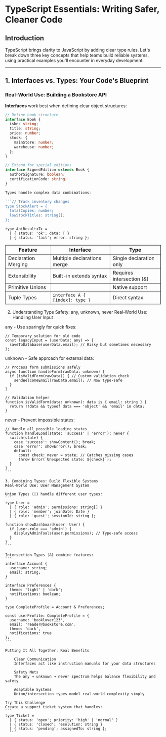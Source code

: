 # TypeScript Essentials: Writing Safer, Cleaner Code

## Introduction  
TypeScript brings clarity to JavaScript by adding clear type rules. Let's break down three key concepts that help teams build reliable systems, using practical examples you'll encounter in everyday development.

---

## 1. Interfaces vs. Types: Your Code's Blueprint

### Real-World Use: Building a Bookstore API

**Interfaces** work best when defining clear object structures:
```typescript
// Define book structure
interface Book {
  isbn: string;
  title: string;
  price: number;
  stock: {
    mainStore: number;
    warehouse: number;
  };
}

// Extend for special editions
interface SignedEdition extends Book {
  authorSignature: boolean;
  certificationCode: string;
}

Types handle complex data combinations:

```// Track inventory changes
type StockAlert = {
  totalCopies: number;
  lowStockTitles: string[];
};
```

```// Handle different API outcomes
type ApiResult<T> = 
  | { status: 'ok'; data: T }
  | { status: 'fail'; error: string };
```

<table border="1" cellpadding="8" cellspacing="0">
  <thead>
    <tr>
      <th>Feature</th>
      <th>Interface</th>
      <th>Type</th>
    </tr>
  </thead>
  <tbody>
    <tr>
      <td>Declaration Merging</td>
      <td>Multiple declarations merge</td>
      <td>Single declaration only</td>
    </tr>
    <tr>
      <td>Extensibility</td>
      <td>Built-in extends syntax</td>
      <td>Requires intersection (&)</td>
    </tr>
    <tr>
      <td>Primitive Unions</td>
      <td></td>
      <td>Native support</td>
    </tr>
    <tr>
      <td>Tuple Types</td>
      <td><code>interface A { [index]: type }</code></td>
      <td>Direct syntax</td>
    </tr>
  </tbody>
</table>

2. Understanding Type Safety: any, unknown, never
Real-World Use: Handling User Input

any - Use sparingly for quick fixes:

```
// Temporary solution for old code
const legacyInput = (userData: any) => {
  saveToDatabase(userData.email); // Risky but sometimes necessary
};
```
unknown - Safe approach for external data:

```
// Process form submissions safely
async function handleForm(rawData: unknown) {
  if (isValidForm(rawData)) { // Custom validation check
    sendWelcomeEmail(rawData.email); // Now type-safe
  }
}

// Validation helper
function isValidForm(data: unknown): data is { email: string } {
  return !!data && typeof data === 'object' && 'email' in data;
}
```

never - Prevent impossible states:

````
// Handle all possible loading states
function handleLoad(state: 'success' | 'error'): never {
  switch(state) {
    case 'success': showContent(); break;
    case 'error': showError(); break;
    default: 
      const check: never = state; // Catches missing cases
      throw Error(`Unexpected state: ${check}`);
  }
}
```

3. Combining Types: Build Flexible Systems
Real-World Use: User Management System

Union Types (|) handle different user types:
```
type User = 
  | { role: 'admin'; permissions: string[] }
  | { role: 'member'; joinDate: Date }
  | { role: 'guest'; sessionId: string };

function showDashboard(user: User) {
  if (user.role === 'admin') {
    displayAdminTools(user.permissions); // Type-safe access
  }
}
```

Intersection Types (&) combine features:
```
interface Account {
  username: string;
  email: string;
}

interface Preferences {
  theme: 'light' | 'dark';
  notifications: boolean;
}

type CompleteProfile = Account & Preferences;

const userProfile: CompleteProfile = {
  username: 'booklover123',
  email: 'reader@bookstore.com',
  theme: 'dark',
  notifications: true
};
```

Putting It All Together: Real Benefits

    Clear Communication
    Interfaces act like instruction manuals for your data structures

    Safety Nets
    The any → unknown → never spectrum helps balance flexibility and safety

    Adaptable Systems
    Union/intersection types model real-world complexity simply

Try This Challenge
Create a support ticket system that handles:
```
type Ticket = 
  | { status: 'open'; priority: 'high' | 'normal' }
  | { status: 'closed'; resolution: string }
  | { status: 'pending'; assignedTo: string };
  ```